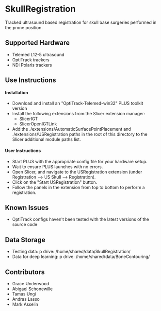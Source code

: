 # SkullRegistration
Tracked ultrasound based registration for skull base surgeries performed in the prone position.

## Supported Hardware
- Telemed L12-5 ultrasound
- OptiTrack trackers
- NDI Polaris trackers

## Use Instructions

#### Installation
- Download and install an "OptiTrack-Telemed-win32" PLUS toolkit version
- Install the following extensions from the Slicer extension manager:
    - SlicerIGT
    - SlicerOpenIGTLink
- Add the ./extensions/AutomaticSurfacePointPlacement and ./extensions/USRegistration paths in the root of this directory to the Slicer additional module paths list.

#### User Instructions
- Start PLUS with the appropriate config file for your hardware setup.
- Wait to ensure PLUS launches with no errors.
- Open Slicer, and navigate to the USRegistration extension (under Registration --> US Skull --> Registration).
- Click on the "Start USRegistration" button.
- Follow the panels in the extension from top to bottom to perform a registration.

## Known Issues
- OptiTrack configs haven't been tested with the latest versions of the source code

## Data Storage
- Testing data: p drive: /home/shared/data/SkullRegistration/
- Data for deep learning: p drive: /home/shared/data/BoneContouring/

## Contributors
- Grace Underwood
- Abigael Schonewille
- Tamas Ungi
- Andras Lasso
- Mark Asselin
